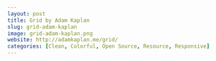 ```yaml
---
layout: post
title: Grid by Adam Kaplan
slug: grid-adam-kaplan
image: grid-adam-kaplan.png
website: http://adamkaplan.me/grid/
categories: [Clean, Colorful, Open Source, Resource, Responsive]
---
```

